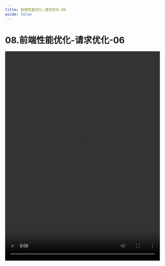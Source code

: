 ```yaml
---
title: 前端性能优化-请求优化-06
aside: false
---
```


# 08.前端性能优化-请求优化-06

<video autoplay src="http://qn.chinavanes.com/interview/performance/08.前端性能优化-请求优化-06.mp4" controls controlsList="nodownload" width="100%" height="680"/>
